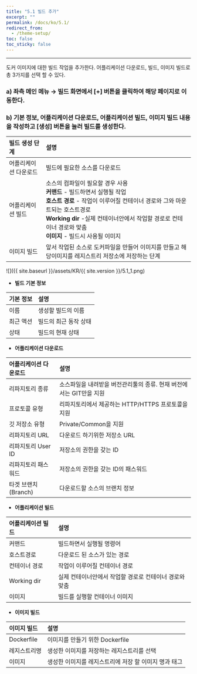```yaml
---
title: "5.1 빌드 추가"
excerpt: ""
permalink: /docs/ko/5.1/
redirect_from:
  - /theme-setup/
toc: false
toc_sticky: false
---
```


---
도커 이미지에 대한 빌드 작업을 추가한다. 어플리케이션 다운로드, 빌드, 이미지 빌드로 총 3가지를 선택 할 수 있다.

### a\) 좌측 메인 메뉴 → 빌드 화면에서 [+] 버튼을 클릭하여 해당 페이지로 이동한다.
### b\) 기본 정보, 어플리케이션 다운로드, 어플리케이션 빌드, 이미지 빌드 내용을 작성하고 [생성] 버튼을 눌러 빌드를 생성한다.


| **빌드 생성 단계** | **설명**                                                                                                                                                                        |
| :----------- | :---------------------------------------------------------------------------------------------------------------------------------------------------------------------------- |
| 어플리케이션 다운로드  | 빌드에 필요한 소스를 다운로드                                                                                                                                                              |
| 어플리케이션 빌드    | 소스의 컴파일이 필요할 경우 사용<br/>**커맨드** - 빌드하면서 실행될 작업<br/>**호스트 경로** - 작업이 이루어질 컨테이너 경로와 그와 마운트되는 호스트경로<br/>**Working dir** -실제 컨테이너안에서 작업할 경로로 컨테이너 경로와 맞춤<br/>**이미지** - 빌드시 사용될 이미지 |
| 이미지 빌드       | 앞서 작업된 소스로 도커파일을 만들어 이미지를 만들고 해당이미지를 레지스트리 저장소에 저장하는 단계                                                                                                                       |

![]({{ site.baseurl }}/assets/KR/{{ site.version }}/5.1_1.png)

* **빌드** **기본 정보**

| **기본 정보** | **설명**       |
| :-------- | :----------- |
| 이름        | 생성할 빌드의 이름   |
| 최근 액션     | 빌드의 최근 동작 상태 |
| 상태        | 빌드의 현재 상태    |

* **어플리케이션 다운로드**

| **어플리케이션 다운로드** | **설명**                                  |
| :-------------- | :-------------------------------------- |
| 리파지토리 종류        | 소스파일을 내려받을 버전관리툴의 종류. 현재 버전에서는 GIT만을 지원 |
| 프로토콜 유형         | 리파지토리에서 제공하는 HTTP/HTTPS 프로토콜을 지원        |
| 깃 저장소 유형        | Private/Common을 지원                      |
| 리파지토리 URL       | 다운로드 하기위한 저장소 URL                       |
| 리파지토리 User ID   | 저장소의 권한을 갖는 ID                          |
| 리파지토리 패스워드      | 저장소의 권한을 갖는 ID의 패스워드                    |
| 타겟 브랜치(Branch)  | 다운로드할 소스의 브랜치 정보                        |

* **어플리케이션 빌드**

| **어플리케이션 빌드** | **설명**                         |
| :------------ | :----------------------------- |
| 커맨드           | 빌드하면서 실행될 명령어                  |
| 호스트경로         | 다운로드 된 소스가 있는 경로               |
| 컨테이너 경로       | 작업이 이루어질 컨테이너 경로               |
| Working dir   | 실제 컨테이너안에서 작업할 경로로 컨테이너 경로와 맞춤 |
| 이미지           | 빌드를 실행할 컨테이너 이미지               |

* **이미지 빌드**

| **이미지 빌드** | 설명                             |
| :--------- | :----------------------------- |
| Dockerfile | 이미지를 만들기 위한 Dockerfile         |
| 레지스트리명     | 생성한 이미지를 저장하는 레지스트리를 선택        |
| 이미지        | 생성한 이미지를 레지스트리에 저장 할 이미지 명과 태그 |
